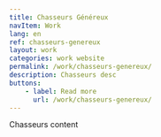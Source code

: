 ```yaml
---
title: Chasseurs Généreux
navItem: Work
lang: en
ref: chasseurs-genereux
layout: work
categories: work website
permalink: /work/chasseurs-genereux/
description: Chasseurs desc
buttons:
    - label: Read more
      url: /work/chasseurs-genereux/
---
```


Chasseurs content
